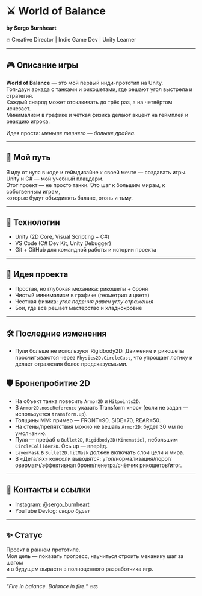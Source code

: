 # ⚔️ World of Balance

**by Sergo Burnheart**

🔥 Creative Director | Indie Game Dev | Unity Learner  

---

## 🎮 Описание игры
**World of Balance** — это мой первый инди-прототип на Unity.  
Топ-даун аркада с танками и рикошетами, где решают угол выстрела и стратегия.  
Каждый снаряд может отскакивать до трёх раз, а на четвёртом исчезает.  
Минимализм в графике и чёткая физика делают акцент на геймплей и реакцию игрока.  

Идея проста: *меньше лишнего — больше драйва*.  

---

## 🚀 Мой путь
Я иду от нуля в коде и геймдизайне к своей мечте — создавать игры.  
Unity и C# — мой учебный плацдарм.  
Этот проект — не просто танки. Это шаг к большим мирам, к собственным играм,  
которые будут объединять баланс, огонь и тьму.  

---

## 🔧 Технологии
- Unity (2D Core, Visual Scripting + C#)
- VS Code (C# Dev Kit, Unity Debugger)
- Git + GitHub для командной работы и истории проекта

---

## 🌌 Идея проекта
- Простая, но глубокая механика: рикошеты + броня
- Чистый минимализм в графике (геометрия и цвета)
- Честная физика: *угол падения равен углу отражения*
- Бои, где всё решает мастерство и хладнокровие

---

## 🛠️ Последние изменения
- Пули больше не используют Rigidbody2D. Движение и рикошеты просчитываются через `Physics2D.CircleCast`, что упрощает логику и делает отражения более предсказуемыми.

## 🛡️ Бронепробитие 2D
- На объект танка повесить `Armor2D` и `Hitpoints2D`.
- В `Armor2D.noseReference` указать Transform «нос» (если не задан — используется `transform.up`).
- Толщины MM: пример — FRONT=90, SIDE=70, REAR=50.
- На стены/препятствия можно не вешать `Armor2D`: будет 30 мм по умолчанию.
- Пуля — префаб с `Bullet2D`, `Rigidbody2D(Kinematic)`, небольшим `CircleCollider2D`. Ось up — вперёд.
- `LayerMask` в `Bullet2D.hitMask` должен включать слои цели и мира.
- В «Деталях» консоли выводятся: угол/нормализация/порог/оверматч/эффективная броня/пенетра/счётчик рикошетов/итог.

---

## 📲 Контакты и ссылки
- Instagram: [@sergo_burnheart](https://instagram.com/sergo_burnheart)
- YouTube Devlog: *скоро будет*

---

## ✨ Статус
Проект в раннем прототипе.  
Моя цель — показать прогресс, научиться строить механику шаг за шагом  
и в будущем вырасти в полноценного разработчика игр.  

---

*"Fire in balance. Balance in fire."* 🔥⚖️
